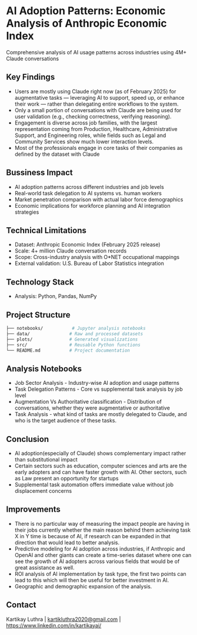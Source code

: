 # AI Adoption Patterns: Economic Analysis of Anthropic Economic Index
Comprehensive analysis of AI usage patterns across industries using 4M+ Claude conversations

## Key Findings
* Users are mostly using Claude right now (as of February 2025) for augmentative tasks — leveraging AI to support, speed up, or enhance their work — rather than delegating entire workflows to the system.
* Only a small portion of conversations with Claude are being used for user validation (e.g., checking correctness, verifying reasoning).
* Engagement is diverse across job families, with the largest representation coming from Production, Healthcare, Administrative Support, and Engineering roles, while fields such as Legal and Community Services show much lower interaction levels.
* Most of the professionals engage in core tasks of their companies as defined by the dataset with Claude
  
## Bussiness Impact
* AI adoption patterns across different industries and job levels
* Real-world task delegation to AI systems vs. human workers
* Market penetration comparison with actual labor force demographics
* Economic implications for workforce planning and AI integration strategies

## Technical Limitations
* Dataset: Anthropic Economic Index (February 2025 release)
* Scale: 4+ million Claude conversation records
* Scope: Cross-industry analysis with O*NET occupational mappings
* External validation: U.S. Bureau of Labor Statistics integration

## Technology Stack
* Analysis: Python, Pandas, NumPy

## Project Structure
``` bash
├── notebooks/           # Jupyter analysis notebooks
├── data/               # Raw and processed datasets  
├── plots/              # Generated visualizations
├── src/                # Reusable Python functions
└── README.md           # Project documentation
```
## Analysis Notebooks
* Job Sector Analysis - Industry-wise AI adoption and usage patterns
* Task Delegation Patterns - Core vs supplemental task analysis by job level
* Augmentation Vs Authoritative classification - Distribution of conversations, whether they were augmentative or authoritative
* Task Analysis - what kind of tasks are mostly delegated to Claude, and who is the target audience of these tasks.

## Conclusion
* AI adoption(especially of Claude) shows complementary impact rather than substitutional impact
* Certain sectors such as education, computer sciences and arts are the early adopters and can have faster growth with AI. Other sectors, such as Law present an opportunity for startups
* Supplemental task automation offers immediate value without job displacement concerns

## Improvements
* There is no particular way of measuring the impact people are having in their jobs currently whether the main reason behind them achieving task X in Y time is because of AI, if research can be expanded in that direction that would lead to better analysis.
* Predictive modeling for AI adoption across industries, if Anthropic and OpenAI and other giants can create a time-series dataset where one can see the growth of AI adopters across various fields that would be of great assistance as well.
* ROI analysis of AI implementation by task type, the first two points can lead to this which will then be useful for better investment in AI.
* Geographic and demographic expansion of the analysis.

## Contact
Kartikay Luthra | kartikluthra2020@gmail.com | https://www.linkedin.com/in/kartikayai/

